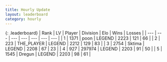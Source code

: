 ```yaml
---
title: Hourly Update
layout: leaderboard
category: hourly
---
```


{: .leaderboard}
| Rank | LV | Player | Division | Elo | Wins | Losses |
| --- | --- | --- | --- | --- | --- | --- |
| <span data-change="0">1</span> | 1371 | <span title="ID: 540690">poon</span> | LEGEND | <span data-change="0">2223</span> | <span data-change="0">121</span> | <span data-change="0">66</span> |
| <span data-change="0">2</span> | 223 | <span title="ID: 429041">THE_PLAYER</span> | LEGEND | <span data-change="0">2212</span> | <span data-change="0">129</span> | <span data-change="0">83</span> |
| <span data-change="0">3</span> | 2754 | <span title="ID: 353063">Sktima</span> | LEGEND | <span data-change="0">2208</span> | <span data-change="0">67</span> | <span data-change="0">23</span> |
| <span data-change="0">4</span> | 927 | <span title="ID: 544038">297974</span> | LEGEND | <span data-change="0">2203</span> | <span data-change="0">91</span> | <span data-change="0">50</span> |
| <span data-change="0">5</span> | 1545 | <span title="ID: 337810">Dregun</span> | LEGEND | <span data-change="0">2203</span> | <span data-change="0">98</span> | <span data-change="0">61</span> |